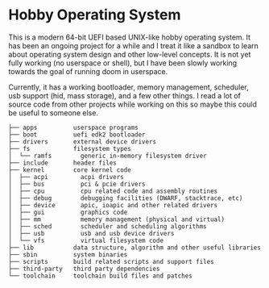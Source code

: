 # Hobby Operating System

This is a modern 64-bit UEFI based UNIX-like hobby operating system. It has been an 
ongoing project for a while and I treat it like a sandbox to learn about operating
system design and other low-level concepts. It is not yet fully working (no userspace 
or shell), but I have been slowly working towards the goal of running doom in userspace.

Currently, it has a working bootloader, memory management, scheduler, usb support (hid, 
mass storage),  and a few other things. I read a lot of source code from other projects
while working on this so maybe this could be useful to someone else.

```
├── apps          userspace programs
├── boot          uefi edk2 bootloader
├── drivers       external device drivers
├── fs            filesystem types
│  └── ramfs        generic in-memory filesystem driver 
├── include       header files
├── kernel        core kernel code
│  ├── acpi         acpi drivers
│  ├── bus          pci & pcie drivers
│  ├── cpu          cpu related code and assembly routines
│  ├── debug        debugging facilities (DWARF, stacktrace, etc)
│  ├── device       apic, ioapic and other related drivers
│  ├── gui          graphics code
│  ├── mm           memory management (physical and virtual)
│  ├── sched        scheduler and scheduling algorithms
│  ├── usb          usb and usb device drivers
│  └── vfs          virtual filesystem code
├── lib           data structure, algorithm and other useful libraries
├── sbin          system binaries
├── scripts       build related scripts and support files
├── third-party   third party dependencies
└── toolchain     toolchain build files and patches 
```
